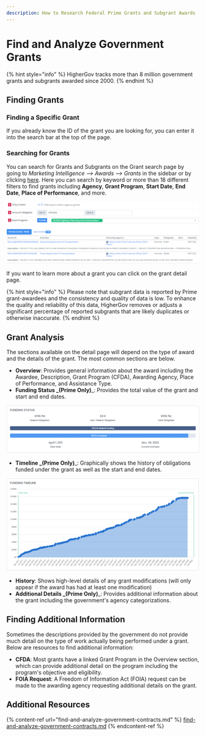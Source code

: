```yaml
---
description: How to Research Federal Prime Grants and Subgrant Awards
---
```


# Find and Analyze Government Grants

{% hint style="info" %}
HigherGov tracks more than 8 million government grants and subgrants awarded since 2000.
{% endhint %}

## Finding Grants

### Finding a Specific Grant

If you already know the ID of the grant you are looking for, you can enter it into the search bar at the top of the page.&#x20;

### Searching for Grants

You can search for Grants and Subgrants on the Grant search page by going to _Marketing Intelligence --> Awards --> Grants_ in the sidebar or by clicking [here](https://www.highergov.com/grant/).  Here you can search by keyword or more than 18 different filters to find grants including **Agency**, **Grant Program**, **Start Date**, **End Date**, **Place of Performance**, and more. &#x20;

![](<../.gitbook/assets/Search Example.png>)

If you want to learn more about a grant you can click on the grant detail page.

{% hint style="info" %}
Please note that subgrant data is reported by Prime grant-awardees and the consistency and quality of data is low.  To enhance the quality and reliability of this data, HigherGov removes or adjusts a significant percentage of reported subgrants that are likely duplicates or otherwise inaccurate.
{% endhint %}

## Grant Analysis

The sections available on the detail page will depend on the type of award and the details of the grant.  The most common sections are below.

* **Overview**: Provides general information about the award including the Awardee, Description, Grant Program (CFDA), Awarding Agency, Place of Performance, and Assistance Type. &#x20;
* **Funding Status **_**(Prime Only)**_: Provides the total value of the grant and start and end dates. &#x20;

![](<../.gitbook/assets/Funding Status.png>)

* **Timeline **_**(Prime Only)**_: Graphically shows the history of obligations funded under the grant as well as the start and end dates.

![](<../.gitbook/assets/funding timeline.png>)

* **History**: Shows high-level details of any grant modifications (will only appear if the award has had at least one modification)
* **Additional Details **_**(Prime Only)**_: Provides additional information about the grant including the government's agency categorizations.

## Finding Additional Information

Sometimes the descriptions provided by the government do not provide much detail on the type of work actually being performed under a grant.  Below are resources to find additional information:

* **CFDA**: Most grants have a linked Grant Program in the Overview section, which can provide additional detail on the program including the program's objective and eligibility.
* **FOIA Request**: A Freedom of Information Act (FOIA) request can be made to the awarding agency requesting additional details on the grant.

## Additional Resources

{% content-ref url="find-and-analyze-government-contracts.md" %}
[find-and-analyze-government-contracts.md](find-and-analyze-government-contracts.md)
{% endcontent-ref %}
